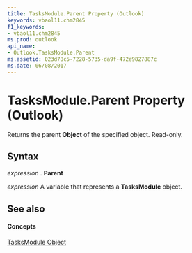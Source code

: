 ```yaml
---
title: TasksModule.Parent Property (Outlook)
keywords: vbaol11.chm2845
f1_keywords:
- vbaol11.chm2845
ms.prod: outlook
api_name:
- Outlook.TasksModule.Parent
ms.assetid: 023d78c5-7228-5735-da9f-472e9827887c
ms.date: 06/08/2017
---
```



# TasksModule.Parent Property (Outlook)

Returns the parent  **Object** of the specified object. Read-only.


## Syntax

 _expression_ . **Parent**

 _expression_ A variable that represents a **TasksModule** object.


## See also


#### Concepts


[TasksModule Object](Outlook.TasksModule.md)

